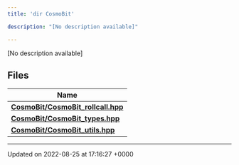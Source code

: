 ```yaml
---
title: 'dir CosmoBit'

description: "[No description available]"

---
```







[No description available]

## Files

| Name           |
| -------------- |
| **[CosmoBit/CosmoBit_rollcall.hpp](/documentation/code/files/cosmobit__rollcall_8hpp/#file-cosmobit-rollcallhpp)**  |
| **[CosmoBit/CosmoBit_types.hpp](/documentation/code/files/cosmobit__types_8hpp/#file-cosmobit-typeshpp)**  |
| **[CosmoBit/CosmoBit_utils.hpp](/documentation/code/files/cosmobit__utils_8hpp/#file-cosmobit-utilshpp)**  |






-------------------------------

Updated on 2022-08-25 at 17:16:27 +0000
